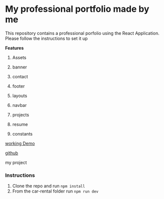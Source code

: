 # My professional portfolio made by me

This repository contains a professional porfolio using the React Application. Please follow the instructions to set it up

**Features**

1. Assets
2. banner
3. contact

4. footer
5. layouts
6. navbar
7. projects
8. resume
9. constants

[working Demo](https://akindele-ayorinde-portfolio.netlify.app/)

[github](https://github.com/Hayor4real/portfolio-project)

my project

### Instructions

1. Clone the repo and run `npm install`
2. From the car-rental folder run `npm run dev`
